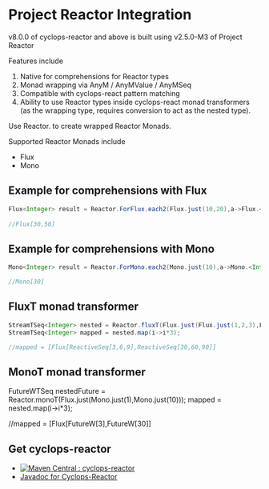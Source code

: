 # Project Reactor Integration

v8.0.0 of cyclops-reactor and above is built using v2.5.0-M3 of Project Reactor

Features include

1. Native for comprehensions for Reactor types
2. Monad wrapping via AnyM / AnyMValue / AnyMSeq
3. Compatible with cyclops-react pattern matching
4. Ability to use Reactor types inside cyclops-react monad transformers (as the wrapping type, requires conversion to act as the nested type).



Use Reactor.<type> to create wrapped Reactor Monads.


Supported Reactor Monads include

* Flux
* Mono


## Example for comprehensions with Flux

```java
Flux<Integer> result = Reactor.ForFlux.each2(Flux.just(10,20),a->Flux.<Integer>just(a+10),(a,b)->a+b);
	
//Flux[30,50]
 ```

## Example for comprehensions with Mono

```java
Mono<Integer> result = Reactor.ForMono.each2(Mono.just(10),a->Mono.<Integer>just(a+10),(a,b)->a+b);

//Mono[30]
 ```
 
 ## FluxT monad transformer
 
```java
StreamTSeq<Integer> nested = Reactor.fluxT(Flux.just(Flux.just(1,2,3),Flux.just(10,20,30)));
StreamTSeq<Integer> mapped = nested.map(i->i*3);

//mapped = [Flux[ReactiveSeq[3,6,9],ReactiveSeq[30,60,90]]
```
 ## MonoT monad transformer

FutureWTSeq<Integer> nestedFuture = Reactor.monoT(Flux.just(Mono.just(1),Mono.just(10)));
mapped = nested.map(i->i*3);

//mapped =  [Flux[FutureW[3],FutureW[30]]
 		
## Get cyclops-reactor


* [![Maven Central : cyclops-reactor](https://maven-badges.herokuapp.com/maven-central/com.aol.cyclops/cyclops-reactor/badge.svg)](https://maven-badges.herokuapp.com/maven-central/com.aol.cyclops/cyclops-reactor)
* [Javadoc for Cyclops-Reactor](http://www.javadoc.io/doc/com.aol.cyclops/cyclops-reactor)
